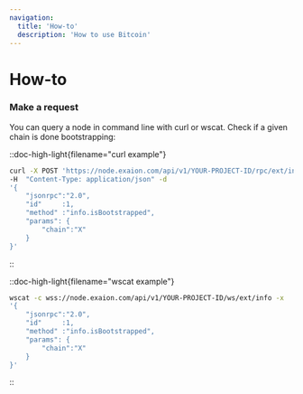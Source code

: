 ```yaml
---
navigation:
  title: 'How-to'
  description: 'How to use Bitcoin'
---
```


# How-to

### Make a request 

You can query a node in command line with curl or wscat. Check if a given chain is done bootstrapping:

::doc-high-light{filename="curl example"}
```bash
curl -X POST 'https://node.exaion.com/api/v1/YOUR-PROJECT-ID/rpc/ext/info' 
-H  "Content-Type: application/json" -d 
'{
    "jsonrpc":"2.0",
    "id"     :1,
    "method" :"info.isBootstrapped",
    "params": {
        "chain":"X"
    }
}'
```
::

::doc-high-light{filename="wscat example"}
```bash
wscat -c wss://node.exaion.com/api/v1/YOUR-PROJECT-ID/ws/ext/info -x 
'{
    "jsonrpc":"2.0",
    "id"     :1,
    "method" :"info.isBootstrapped",
    "params": {
        "chain":"X"
    }
}'
```
::